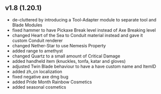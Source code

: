 ## v1.8 (1.20.1)
- de-cluttered by introducing a Tool-Adapter module to separate tool and Blade Modules
- fixed hammer to have Pickaxe Break level instead of Axe Breaking level
- changed Heart of the Sea to Conduit material instead and gave it custom Conduit renderer
- changed Nether-Star to use Nemesis Property
- added range to amethyst
- changed Quartz to a small amount of Critical Damage
- added handheld item (knuckles, tonfa, katar and gloves)
- adjusted Twin Blade behaviour to have a have custom name and ItemID
- added zh_cn localization
- fixed negative axe dmg bug
- added Pride Month Rainbow Cosmetics
- added seasonal cosmetics